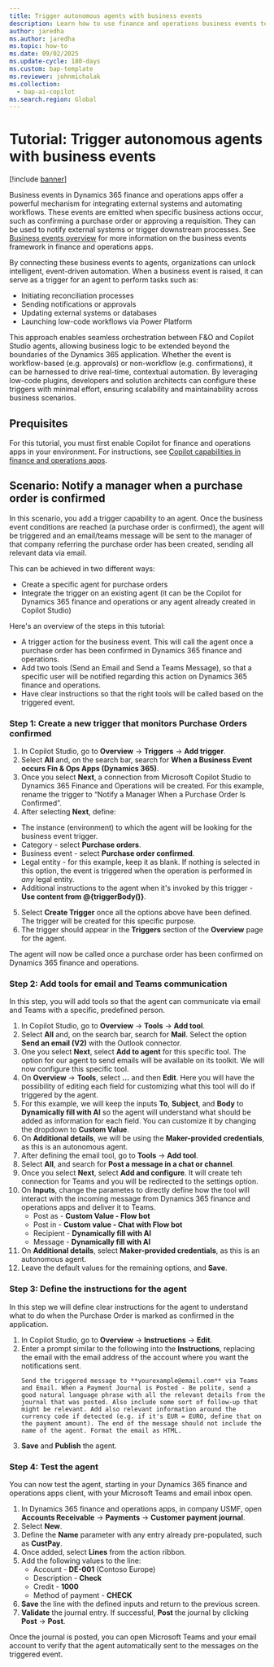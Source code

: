 ```yaml
---
title: Trigger autonomous agents with business events
description: Learn how to use finance and operations business events to trigger autonomous agents through a tutorial.
author: jaredha
ms.author: jaredha
ms.topic: how-to
ms.date: 09/02/2025
ms.update-cycle: 180-days
ms.custom: bap-template
ms.reviewer: johnmichalak
ms.collection:
  - bap-ai-copilot
ms.search.region: Global
---
```


# Tutorial: Trigger autonomous agents with business events

[!include [banner](../includes/banner.md)]

Business events in Dynamics 365 finance and operations apps offer a powerful mechanism for integrating external systems and automating workflows. These events are emitted when specific business actions occur, such as confirming a purchase order or approving a requisition. They can be used to notify external systems or trigger downstream processes. See [Business events overview](../business-events/home-page.md) for more information on the business events framework in finance and operations apps.

By connecting these business events to agents, organizations can unlock intelligent, event-driven automation. When a business event is raised, it can serve as a trigger for an agent to perform tasks such as:
- Initiating reconciliation processes
- Sending notifications or approvals
- Updating external systems or databases
- Launching low-code workflows via Power Platform

This approach enables seamless orchestration between F&O and Copilot Studio agents, allowing business logic to be extended beyond the boundaries of the Dynamics 365 application. Whether the event is workflow-based (e.g. approvals) or non-workflow (e.g. confirmations), it can be harnessed to drive real-time, contextual automation. By leveraging low-code plugins, developers and solution architects can configure these triggers with minimal effort, ensuring scalability and maintainability across business scenarios. 

## Prequisites
For this tutorial, you must first enable Copilot for finance and operations apps in your environment. For instructions, see [Copilot capabilities in finance and operations apps](./enable-copilot.md).

## Scenario: Notify a manager when a purchase order is confirmed
In this scenario, you add a trigger capability to an agent. Once the business event conditions are reached (a purchase order is confirmed), the agent will be triggered and an email/teams message will be sent to the manager of that company referring the purchase order has been created, sending all relevant data via email. 

This can be achieved in two different ways:
- Create a specific agent for purchase orders
- Integrate the trigger on an existing agent (it can be the Copilot for Dynamics 365 finance and operations or any agent already created in Copilot Studio)

Here's an overview of the steps in this tutorial:
- A trigger action for the business event. This will call the agent once a purchase order has been confirmed in Dynamics 365 finance and operations.
- Add two tools (Send an Email and Send a Teams Message), so that a specific user will be notified regarding this action on Dynamics 365 finance and operations.
- Have clear instructions so that the right tools will be called based on the triggered event.

### Step 1: Create a new trigger that monitors Purchase Orders confirmed
1.	In Copilot Studio, go to **Overview** -> **Triggers** -> **Add trigger**.
2.	Select **All** and, on the search bar, search for **When a Business Event occurs Fin & Ops Apps (Dynamics 365)**. 
3.	Once you select **Next**, a connection from Microsoft Copilot Studio to Dynamics 365 Finance and Operations will be created. For this example, rename the trigger to “Notify a Manager When a Purchase Order Is Confirmed”.
4.	After selecting **Next**, define:
   - The instance (environment) to which the agent will be looking for the business event trigger.
   - Category - select **Purchase orders**.
   - Business event - select **Purchase order confirmed**.
   - Legal entity - for this example, keep it as blank. If nothing is selected in this option, the event is triggered when the operation is performed in _any_ legal entity.
   - Additional instructions to the agent when it's invoked by this trigger - **Use content from @{triggerBody()}**.
5. Select **Create Trigger** once all the options above have been defined. The trigger will be created for this specific purpose.
6. The trigger should appear in the **Triggers** section of the **Overview** page for the agent.

The agent will now be called once a purchase order has been confirmed on Dynamics 365 finance and operations.

### Step 2: Add tools for email and Teams communication
In this step, you will add tools so that the agent can communicate via email and Teams with a specific, predefined person.

1. In Copilot Studio, go to **Overview** -> **Tools** -> **Add tool**.
2. Select **All** and, on the search bar, search for **Mail**. Select the option **Send an email (V2)** with the Outlook connector.
3. One you select **Next**, select **Add to agent** for this specific tool. The option for our agent to send emails will be available on its toolkit. We will now configure this specific tool.
4. On **Overview** -> **Tools**, select **...** and then **Edit**. Here you will have the possibility of editing each field for customizing what this tool will do if triggered by the agent.
5. For this example, we will keep the inputs **To**, **Subject**, and **Body** to **Dynamically fill with AI** so the agent will understand what should be added as information for each field. You can customize it by changing the dropdown to **Custom Value**.
6. On **Additional details**, we will be using the **Maker-provided credentials**, as this is an autonomous agent.
7. After defining the email tool, go to **Tools** -> **Add tool**.
8. Select **All**, and search for **Post a message in a chat or channel**.
9. Once you select **Next**, select **Add and configure**. It will create teh connection for Teams and you will be redirected to the settings option.
10. On **Inputs**, change the parametes to directly define how the tool will interact with the incoming message from Dynamics 365 finance and operations apps and deliver it to Teams.
    - Post as - **Custom Value - Flow bot**
    - Post in - **Custom value - Chat with Flow bot**
    - Recipient - **Dynamically fill with AI**
    - Message - **Dynamically fill with AI**
11. On **Additional details**, select **Maker-provided credentials**, as this is an autonomous agent.
12. Leave the default values for the remaining options, and **Save**.

### Step 3: Define the instructions for the agent
In this step we will define clear instructions for the agent to understand what to do when the Purchase Order is marked as confirmed in the application.

1. In Copilot Studio, go to **Overview** -> **Instructions** -> **Edit**.
2. Enter a prompt similar to the following into the **Instructions**, replacing the email with the email address of the account where you want the notifications sent.
   ```
   Send the triggered message to **yourexample@email.com** via Teams and Email. When a Payment Journal is Posted - Be polite, send a good natural language phrase with all the relevant details from the journal that was posted. Also include some sort of follow-up that might be relevant. Add also relevant information around the currency code if detected (e.g. if it's EUR = EURO, define that on the payment amount). The end of the message should not include the name of the agent. Format the email as HTML.
   ```
3. **Save** and **Publish** the agent.

### Step 4: Test the agent
You can now test the agent, starting in your Dynamics 365 finance and operations apps client, with your Microsoft Teams and email inbox open.

1. In Dynamics 365 finance and operations apps, in company USMF, open **Accounts Receivable** -> **Payments** -> **Customer payment journal**.
2. Select **New**.
3. Define the **Name** parameter with any entry already pre-populated, such as **CustPay**.
4. Once added, select **Lines** from the action ribbon.
5. Add the following values to the line:
   - Account - **DE-001** (Contoso Europe)
   - Description - **Check**
   - Credit - **1000**
   - Method of payment - **CHECK**
6. **Save** the line with the defined inputs and return to the previous screen.
7. **Validate** the journal entry. If successful, **Post** the journal by clicking **Post** -> **Post**.

Once the journal is posted, you can open Microsoft Teams and your email account to verify that the agent automatically sent to the messages on the triggered event.
